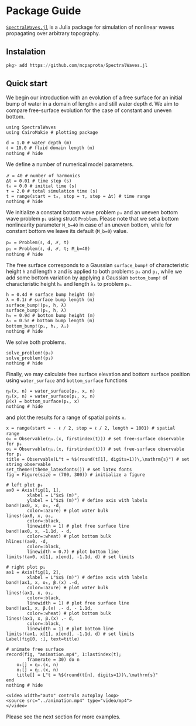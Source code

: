 # Package Guide

[`SpectralWaves.jl`](https://github.com/mcpaprota/SpectralWaves.jl) is a Julia package for simulation of nonlinear waves propagating over arbitrary topography.

## Instalation

```julia
pkg> add https://github.com/mcpaprota/SpectralWaves.jl
```

## Quick start

We begin our introduction with an evolution of a free surface for an initial bump of water in a domain of length `ℓ` and still water depth `d`. We aim to compare free-surface evolution for the case of constant and uneven bottom.

```@example 0
using SpectralWaves
using CairoMakie # plotting package

d = 1.0 # water depth (m)
ℓ = 10.0 # fluid domain length (m)
nothing # hide
```

We define a number of numerical model parameters.

```@example 0
ℐ = 40 # number of harmonics
Δt = 0.01 # time step (s)
t₀ = 0.0 # initial time (s)
τ = 2.0 # total simulation time (s)
t = range(start = t₀, stop = τ, step = Δt) # time range
nothing # hide
```

We initialize a constant bottom wave problem `p₀` and an uneven bottom wave problem `p₁` using struct `Problem`. Please note that we set a bottom nonlinearity parameter `M_b=40` in case of an uneven bottom, while for constant bottom we leave its default (`M_b=0`) value.

```@example 0
p₀ = Problem(ℓ, d, ℐ, t)
p₁ = Problem(ℓ, d, ℐ, t; M_b=40)
nothing # hide
```

The free surface corresponds to a Gaussian `surface_bump!` of characteristic height `h` and length `λ` and is applied to both problems `p₀` and `p₁`, while we add some bottom variation by applying a Gaussian `bottom_bump!` of characteristic height `h₁` and length `λ₁` to problem `p₁`.

```@example 0
h = 0.4d # surface bump height (m)
λ = 0.1ℓ # surface bump length (m)
surface_bump!(p₀, h, λ)
surface_bump!(p₁, h, λ)
h₁ = 0.9d # bottom bump height (m)
λ₁ = 0.5ℓ # bottom bump length (m)
bottom_bump!(p₁, h₁, λ₁)
nothing # hide
```

We solve both problems.

```@example 0
solve_problem!(p₀)
solve_problem!(p₁)
nothing # hide
```

Finally, we may calculate free surface elevation and bottom surface position using `water_surface` and `bottom_surface` functions

```@example 0
η₀(x, n) = water_surface(p₀, x, n)
η₁(x, n) = water_surface(p₁, x, n)
β(x) = bottom_surface(p₁, x)
nothing # hide
```
and plot the results for a range of spatial points `x`.

```@example 0
x = range(start = - ℓ / 2, stop = ℓ / 2, length = 1001) # spatial range
o₀ = Observable(η₀.(x, firstindex(t))) # set free-surface observable for p₀
o₁ = Observable(η₁.(x, firstindex(t))) # set free-surface observable for p₁
title = Observable(L"t = %$(round(t[1], digits=1))\,\mathrm{s}") # set string observable
set_theme!(theme_latexfonts()) # set latex fonts
fig = Figure(size = (700, 300)) # initialize a figure

# left plot p₀
ax0 = Axis(fig[1, 1], 
        xlabel = L"$x$ (m)", 
        ylabel = L"$z$ (m)") # define axis with labels
band!(ax0, x, o₀, -d, 
        color=:azure) # plot water bulk
lines!(ax0, x, o₀, 
        color=:black, 
        linewidth = 1) # plot free surface line
band!(ax0, x, -1.1d, - d, 
        color=:wheat) # plot bottom bulk
hlines!(ax0, -d, 
        color=:black, 
        linewidth = 0.7) # plot bottom line
limits!(ax0, x[1], x[end], -1.1d, d) # set limits

# right plot p₁
ax1 = Axis(fig[1, 2], 
        xlabel = L"$x$ (m)") # define axis with labels
band!(ax1, x, o₁, β.(x) .-d, 
        color=:azure) # plot water bulk
lines!(ax1, x, o₁, 
        color=:black, 
        linewidth = 1) # plot free surface line
band!(ax1, x, β.(x) .- d, - 1.1d, 
        color=:wheat) # plot bottom bulk
lines!(ax1, x, β.(x) .- d, 
        color=:black, 
        linewidth = 1) # plot bottom line
limits!(ax1, x[1], x[end], -1.1d, d) # set limits
Label(fig[0, :], text=title)

# animate free surface
record(fig, "animation.mp4", 1:lastindex(t);
        framerate = 30) do n
    o₀[] = η₀.(x, n)
    o₁[] = η₁.(x, n)
    title[] = L"t = %$(round(t[n], digits=1))\,\mathrm{s}"
end
nothing # hide
```

```@raw html
<video width="auto" controls autoplay loop>
<source src="../animation.mp4" type="video/mp4">
</video>
```

Please see the next section for more examples.